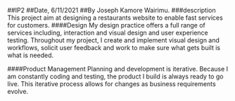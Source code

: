 ##IP2
##Date, 6/11/2021
##By Joseph Kamore Wairimu.
###description
This project aim at designing a restaurants website to enable fast services for customers.
####Design
My design practice offers a full range of services including, interaction and visual design and user experience testing. Throughout my project, I create and implement visual design and workflows, solicit user feedback and work to make sure what gets built is what is needed.

####Product Management
Planning and development is iterative. Because I am constantly coding and testing, the product I build is always ready to go live. This iterative process allows for changes as business requirements evolve.
